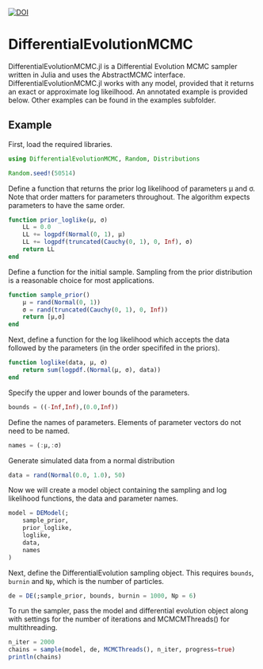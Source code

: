 [![DOI](https://zenodo.org/badge/DOI/10.5281/zenodo.5083368.svg)](https://doi.org/10.5281/zenodo.5083368)


# DifferentialEvolutionMCMC

DifferentialEvolutionMCMC.jl is a Differential Evolution MCMC sampler written in Julia and uses the AbstractMCMC interface. DifferentialEvolutionMCMC.jl works with any model, provided that it returns an exact or approximate log likeilhood. An annotated example is provided below. Other examples can be found in the examples subfolder.

## Example

First, load the required libraries.

```julia
using DifferentialEvolutionMCMC, Random, Distributions

Random.seed!(50514)
```

Define a function that returns the prior log likelihood of parameters μ and σ. Note
that order matters for parameters throughout. The algorithm expects parameters to have
the same order.

```julia
function prior_loglike(μ, σ)
    LL = 0.0
    LL += logpdf(Normal(0, 1), μ)
    LL += logpdf(truncated(Cauchy(0, 1), 0, Inf), σ)
    return LL
end
```

Define a function for the initial sample. Sampling from the prior distribution is
a reasonable choice for most applications.

```julia
function sample_prior()
    μ = rand(Normal(0, 1))
    σ = rand(truncated(Cauchy(0, 1), 0, Inf))
    return [μ,σ]
end
```

Next, define a function for the log likelihood which accepts the data followed by the parameters (in the order specififed in the priors).

```julia
function loglike(data, μ, σ)
    return sum(logpdf.(Normal(μ, σ), data))
end
```

Specify the upper and lower bounds of the parameters.

```julia
bounds = ((-Inf,Inf),(0.0,Inf))
```
Define the names of parameters. Elements of parameter vectors do not need to be named.

```julia
names = (:μ,:σ)
```

Generate simulated data from a normal distribution

```julia
data = rand(Normal(0.0, 1.0), 50)
```

Now we will create a model object containing the sampling and log likelihood functions, the data and parameter names.

```julia
model = DEModel(; 
    sample_prior, 
    prior_loglike, 
    loglike, 
    data,
    names
)

```

Next, define the DifferentialEvolution sampling object. This requires `bounds`, `burnin` and `Np`, which is the number of particles. 
```julia
de = DE(;sample_prior, bounds, burnin = 1000, Np = 6)
```
To run the sampler, pass the model and differential evolution object along with settings for the number of iterations and MCMCMThreads() for multithreading.

```julia
n_iter = 2000
chains = sample(model, de, MCMCThreads(), n_iter, progress=true)
println(chains)
```
